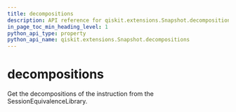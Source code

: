 ```yaml
---
title: decompositions
description: API reference for qiskit.extensions.Snapshot.decompositions
in_page_toc_min_heading_level: 1
python_api_type: property
python_api_name: qiskit.extensions.Snapshot.decompositions
---
```


# decompositions

Get the decompositions of the instruction from the SessionEquivalenceLibrary.

